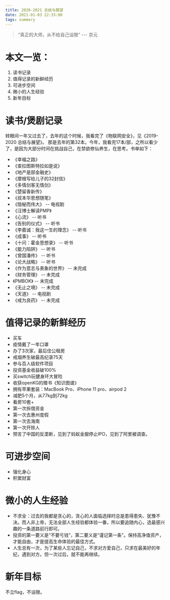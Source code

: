 ```yaml
---
title: 2020-2021 总结与展望
date: 2021-01-03 22:33:08
tags: summary
---
```


> “真正的大师，从不给自己设限” --- 京元


# 本文一览：

1. 读书记录
2. 值得记录的新鲜经历
3. 可进步空间
4. 微小的人生经验
5. 新年目标

# 读书/煲剧记录

转眼间一年又过去了，去年的这个时候，我看完了《物联网安全》，见《2019-2020 总结与展望》。 那是去年的第32本。今年，我看完17本/部，之所以看少了，是因为大部分时间在挑战自己，在禁欲修仙养生，在思考。书单如下：

- 《幸福之路》
- 《查拉图斯特拉如是说》
- 《地产是部金融史》
- 《摩根写给儿子的32封信》
- 《多情剑客无情剑》
- 《楚留香新传》
- 《叔本华思想随笔》
- 《隐秘而伟大》 -- 电视剧
- 《汪博士解读PMP》
- 《心流》 -- 听书
- 《告别的仪式》 -- 听书
- 《李嘉诚：我这一生的理念》 -- 听书
- 《成事》 -- 听书
- 《十问：霍金思想录》 -- 听书
- 《能力陷阱》 -- 听书
- 《曾国潘传》 -- 听书
- 《论大战略》 -- 听书
- 《作为意志与表象的世界》 -- 未完成
- 《财务管理》 -- 未完成
- 《PMBOK》 -- 未完成
- 《无止之境》 -- 未完成
- 《天道》 -- 电视剧
- 《戒为良药》 -- 未完成

# 值得记录的新鲜经历

- 买车
- 疫情戴了一年口罩
- 办了3次家，最后住公租房
- 戒烟养生破最高纪录75天
- 参与百人级软件项目
- 投资基金收益破100%
- 买switch玩健身环大冒险
- 收获openKG的赠书《知识图谱》
- 拥有苹果套装：MacBook Pro、iPhone 11 pro、airpod 2
- 减肥5个月，从77kg到72kg
- 看房10套+
- 第一次拆借资金
- 第一次去惠州度假
- 第一次去海南
- 第一次开除人
- 预言了中国的反垄断，见到了蚂蚁金服停止IPO，见到了阿里被调查。

# 可进步空间

- 强化身心
- 积累财富

# 微小的人生经验

- 不求全：过去的我都是贪心的，贪心的人面临选择时总是患得患失、犹豫不决。而人非上帝，无法全部人生经验都体验一番，所以要追随内心，选最感兴趣的一条道路前行即可。
- 投资的第一要义是“不要亏钱”，第二要义是“谨记第一条”。保持高净值资产，才能自由，才是提高生命体验的最佳方式。
- 人生总有一次，为了某些人忘记自己，不求对方爱自己，只求在最美好的年纪，遇到对方。但一次过后，就不能再继续。

# 新年目标

不立flag，不设限。
